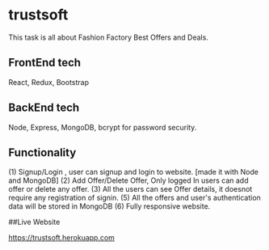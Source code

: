 # trustsoft

This task is all about Fashion Factory Best Offers and Deals. 
## FrontEnd tech

 React, Redux, Bootstrap
 
## BackEnd tech

  Node, Express, MongoDB, bcrypt for password security.
 
## Functionality

  (1) Signup/Login , user can signup and login to website. [made it with Node and MongoDB]
  (2) Add Offer/Delete Offer, Only logged In users can add offer or delete any offer.
  (3) All the users can see Offer details, it doesnot require any registration of signin.
  (5) All the offers and user's authentication data will be stored in MongoDB 
  (6) Fully responsive website.

##Live Website

 https://trustsoft.herokuapp.com
